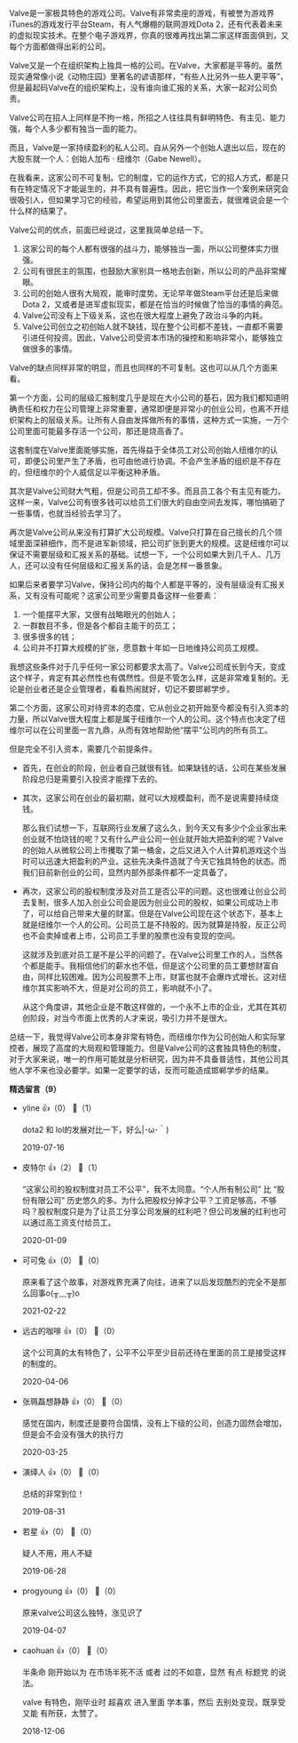 Valve是一家极具特色的游戏公司。Valve有非常卖座的游戏，有被誉为游戏界iTunes的游戏发行平台Steam，有人气爆棚的联网游戏Dota 2，还有代表着未来的虚拟现实技术。在整个电子游戏界，你真的很难再找出第二家这样面面俱到，又每个方面都做得出彩的公司。

Valve又是一个在组织架构上独具一格的公司。在Valve，大家都是平等的。虽然现实通常像小说《动物庄园》里著名的谚语那样，“有些人比另外一些人更平等”，但是最起码Valve在的组织架构上，没有谁向谁汇报的关系，大家一起对公司负责。

Valve公司在招人上同样是不拘一格，所招之人往往具有鲜明特色、有主见、能力强，每个人多少都有独当一面的能力。

而且，Valve是一家持续盈利的私人公司。自从另外一个创始人退出以后，现在的大股东就一个人：创始人加布 · 纽维尔（Gabe Newell）。

在我看来，这家公司不可复制。它的制度，它的运作方式，它的招人方式，都是只有在特定情况下才能诞生的，并不具有普遍性。因此，把它当作一个案例来研究会很吸引人，但如果学习它的经验，希望运用到其他公司里面去，就很难说会是一个什么样的结果了。

Valve公司的优点，前面已经说过，这里我简单总结一下。

1. 这家公司的每个人都有很强的战斗力，能够独当一面，所以公司整体实力很强。
2. 公司有很民主的氛围，也鼓励大家别具一格地去创新，所以公司的产品非常耀眼。
3. 公司的创始人很有大局观，能审时度势。无论早年做Steam平台还是后来做Dota 2，又或者是进军虚拟现实，都是在恰当的时候做了恰当的事情的典范。
4. Valve公司没有上下级关系，这也在很大程度上避免了政治斗争的内耗。
5. Valve公司创立之初创始人就不缺钱，现在整个公司都不差钱，一直都不需要引进任何投资。因此，Valve公司受资本市场的操控和影响非常小，能够独立做很多的事情。

Valve的缺点同样非常的明显，而且也同样的不可复制。这也可以从几个方面来看。

第一个方面，公司的层级汇报制度几乎是现在大小公司的基石，因为我们都知道明确责任和权力在公司管理上非常重要，通常即便是非常小的创业公司，也离不开组织架构上的层级关系。让所有人自由发挥做所有的事情，这种方式一实施，一万个公司里面可能最多存活一个公司，那还是烧高香了。

这套制度在Valve里面能够实施，首先得益于全体员工对公司创始人纽维尔的认可，即便公司里产生了矛盾，也可由他进行协调。不会产生矛盾的组织是不存在的，但纽维尔的个人威信足以平衡这种矛盾。

其次是Valve公司财大气粗，但是公司员工却不多。而且员工各个有主见有能力。这样一来，Valve公司有很多钱可以给员工们很大的自由空间去发挥，哪怕搞砸了一些事情，也就当经验去学习了。

再次是Valve公司从来没有打算扩大公司规模。Valve只打算在自己擅长的几个领域里面深耕细作，而不是进军新领域，把公司扩张到更大的规模。这是纽维尔可以保证不需要层级和汇报关系的基础。试想一下，一个公司如果大到几千人、几万人，还可以没有任何层级和汇报关系的话，会是怎样一番景象。

如果后来者要学习Valve，保持公司内的每个人都是平等的，没有层级没有汇报关系，又有没有可能呢？这家公司至少需要具备这样一些要素：

1. 一个能摆平大家，又很有战略眼光的创始人；
2. 一群数目不多，但是各个都自主能干的员工；
3. 很多很多的钱；
4. 公司并不打算大规模的扩张，愿意数十年如一日地维持公司员工规模。

我想这些条件对于几乎任何一家公司都要求太高了。Valve公司成长到今天，变成这个样子，肯定有其必然性也有偶然性。但是不管怎么样，这是非常难复制的。无论是创业者还是企业管理者，看看热闹就好，切记不要邯郸学步。

第二个方面，这家公司对待资本的态度，它从创业之初开始至今都没有引入资本的力量，所以Valve很大程度上都是属于纽维尔一个人的公司。这个特点也决定了纽维尔可以在公司里面一言九鼎，从而有效地帮助他“摆平”公司内的所有员工。

但是完全不引入资本，需要几个前提条件。

- 首先，在创业的阶段，创业者自己就很有钱。如果缺钱的话，公司在某些发展阶段总归是需要引入投资才能撑下去的。
- 其次，这家公司在创业的最初期，就可以大规模盈利，而不是说需要持续烧钱。  
    
  那么我们试想一下，互联网行业发展了这么久，到今天又有多少个企业家出来创业就不怕烧钱的呢？又有什么产业公司一创业就开始大把盈利的呢？Valve的创始人从微软公司上市攫取了第一桶金，之后又进入个人计算机游戏这个当时可以迅速大把盈利的产业。这些先决条件造就了今天它独具特色的状态。而我们目前新创业的公司，显然内部外部条件都不一定具备了。
- 再次，这家公司的股权制度涉及对员工是否公平的问题。这也很难让创业公司去复制，很多人加入创业公司会是因为创业公司的股权，如果公司成功上市了，可以给自己带来大量的财富。但是在Valve公司现在这个状态下，基本上就是纽维尔一个人的公司。公司员工是不持股的。因为就算是持股，反正公司也不会卖掉或者上市，公司员工手里的股票也没有变现的空间。  
    
  这就涉及到底对员工是不是公平的问题了。在Valve公司里工作的人，当然各个都是能手。我相信他们的薪水也不低，但是这个公司里的员工要想财富自由，同样比较困难。因为公司股票不上市，财富也就不会爆炸式增长。这对纽维尔其实影响不大，但是对公司的员工，影响就不小了。  
    
  从这个角度讲，其他企业是不敢这样做的，一个永不上市的企业，尤其在其初创阶段，对当今市面上优秀的人才来说，吸引力并不是很大。

总结一下，我觉得Valve公司本身非常有特色，而纽维尔作为公司创始人和实际掌控者，展现了高度的大局观和管理能力。但是Valve公司的这套独具特色的制度，对于大家来说，唯一的作用可能就是分析研究，因为并不具备普适性，其他公司其他人学不来也没必要学。如果一定要学的话，反而可能造成邯郸学步的结果。
<div><strong>精选留言（9）</strong></div><ul>
<li><span>yline</span> 👍（0） 💬（1）<p>dota2 和 lol的发展对比一下，好么|･ω･｀)</p>2019-07-16</li><br/><li><span>皮特尔</span> 👍（2） 💬（1）<p>“这家公司的股权制度对员工不公平”，我不太同意。“个人所有制公司” 比 “股份有限公司” 历史悠久的多。为什么把股权分掉才公平？工资足够高，不够吗？股权制度只是为了让员工分享公司发展的红利吧？但公司发展的红利也可以通过高工资支付给员工。</p>2020-01-09</li><br/><li><span>可可兔</span> 👍（0） 💬（0）<p>原来看了这个故事，对游戏界充满了向往，进来了以后发现酷烈的完全不是那么回事o(╥﹏╥)o</p>2021-02-22</li><br/><li><span>远古的咖啡</span> 👍（0） 💬（0）<p>这个公司真的太有特色了，公平不公平至少目前还待在里面的员工是接受这样的制度的。</p>2020-04-06</li><br/><li><span>张珮磊想静静</span> 👍（0） 💬（0）<p>感觉在国内，制度还是要符合国情，没有上下级的公司，创造力固然会增加，但是会不会没有强大的执行力</p>2020-03-25</li><br/><li><span>演绎人</span> 👍（0） 💬（0）<p>总结的非常到位！</p>2019-08-31</li><br/><li><span>若星</span> 👍（0） 💬（0）<p>疑人不用，用人不疑</p>2019-06-28</li><br/><li><span>progyoung</span> 👍（0） 💬（0）<p>原来valve公司这么独特，涨见识了</p>2019-04-07</li><br/><li><span>caohuan</span> 👍（0） 💬（0）<p>半条命 刚开始以为 在市场半死不活 或者 过的不如意，显然 有点 标题党 的说法。

valve 有特色，刚毕业时 超喜欢 进入里面  学本事，然后 去别处变现，既享受 又能 有所获，太赞了。</p>2018-12-06</li><br/>
</ul>